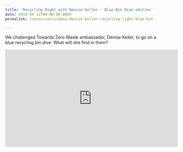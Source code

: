 ```yaml
---
title: 'Recycling Right with Denise Keller - Blue Bin Dive edition'
date: 2019-04-12T00:00:00.000Z
permalink: /resources/videos/denise-keller-recycling-right-blue-bin

---
```



We challenged Towards Zero Waste ambassador, Denise Keller, to go on a blue recycling bin dive. What will she find in them?

<div class="bp-youtube">

<iframe width="560" height="315" src="https://www.youtube.com/embed/i6gBS8VmGCA" frameborder="0" allow="accelerometer; autoplay; encrypted-media; gyroscope; picture-in-picture" allowfullscreen></iframe>
</div>
